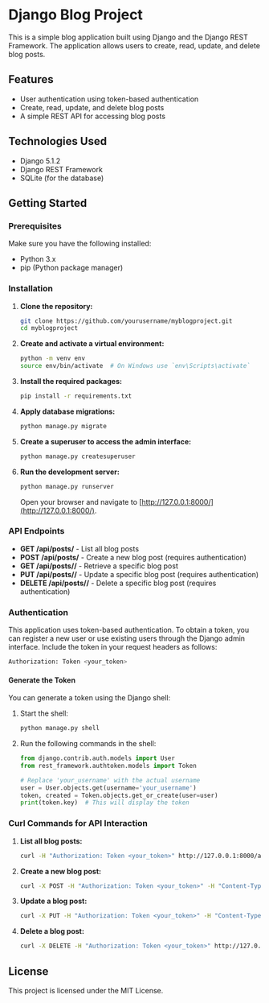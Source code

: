 # Django Blog Project

This is a simple blog application built using Django and the Django REST Framework. The application allows users to create, read, update, and delete blog posts.

## Features

- User authentication using token-based authentication
- Create, read, update, and delete blog posts
- A simple REST API for accessing blog posts

## Technologies Used

- Django 5.1.2
- Django REST Framework
- SQLite (for the database)

## Getting Started

### Prerequisites

Make sure you have the following installed:

- Python 3.x
- pip (Python package manager)

### Installation

1. **Clone the repository:**
   ```bash
   git clone https://github.com/yourusername/myblogproject.git
   cd myblogproject
   ```

2. **Create and activate a virtual environment:**
   ```bash
   python -m venv env
   source env/bin/activate  # On Windows use `env\Scripts\activate`
   ```

3. **Install the required packages:**
   ```bash
   pip install -r requirements.txt
   ```

4. **Apply database migrations:**
   ```bash
   python manage.py migrate
   ```

5. **Create a superuser to access the admin interface:**
   ```bash
   python manage.py createsuperuser
   ```

6. **Run the development server:**
   ```bash
   python manage.py runserver
   ```

   Open your browser and navigate to [http://127.0.0.1:8000/](http://127.0.0.1:8000/).

### API Endpoints

- **GET /api/posts/** - List all blog posts
- **POST /api/posts/** - Create a new blog post (requires authentication)
- **GET /api/posts/<id>/** - Retrieve a specific blog post
- **PUT /api/posts/<id>/** - Update a specific blog post (requires authentication)
- **DELETE /api/posts/<id>/** - Delete a specific blog post (requires authentication)

### Authentication

This application uses token-based authentication. To obtain a token, you can register a new user or use existing users through the Django admin interface. Include the token in your request headers as follows:

```bash
Authorization: Token <your_token>
```

#### Generate the Token

You can generate a token using the Django shell:

1. Start the shell:
   ```bash
   python manage.py shell
   ```

2. Run the following commands in the shell:
   ```python
   from django.contrib.auth.models import User
   from rest_framework.authtoken.models import Token

   # Replace 'your_username' with the actual username
   user = User.objects.get(username='your_username')  
   token, created = Token.objects.get_or_create(user=user)
   print(token.key)  # This will display the token
   ```

### Curl Commands for API Interaction

1. **List all blog posts:**
   ```bash
   curl -H "Authorization: Token <your_token>" http://127.0.0.1:8000/api/posts/
   ```

2. **Create a new blog post:**
   ```bash
   curl -X POST -H "Authorization: Token <your_token>" -H "Content-Type: application/json" -d '{"title": "My New Blog Post", "content": "This is the content of my new blog post."}' http://127.0.0.1:8000/api/posts/
   ```

3. **Update a blog post:**
   ```bash
   curl -X PUT -H "Authorization: Token <your_token>" -H "Content-Type: application/json" -d '{"title": "My Updated Blog Post", "content": "This is the updated content of my new blog post."}' http://127.0.0.1:8000/api/posts/<id>/
   ```

4. **Delete a blog post:**
   ```bash
   curl -X DELETE -H "Authorization: Token <your_token>" http://127.0.0.1:8000/api/posts/<id>/
   ```

## License

This project is licensed under the MIT License.
